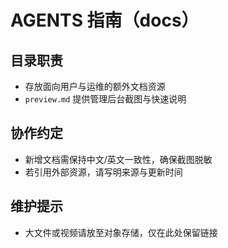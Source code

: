 # AGENTS 指南（docs）

## 目录职责
- 存放面向用户与运维的额外文档资源
- `preview.md` 提供管理后台截图与快速说明

## 协作约定
- 新增文档需保持中文/英文一致性，确保截图脱敏
- 若引用外部资源，请写明来源与更新时间

## 维护提示
- 大文件或视频请放至对象存储，仅在此处保留链接